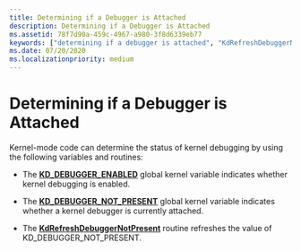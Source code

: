 ```yaml
---
title: Determining if a Debugger is Attached
description: Determining if a Debugger is Attached
ms.assetid: 78f7d90a-459c-4967-a980-3f8d6339eb77
keywords: ["determining if a debugger is attached", "KdRefreshDebuggerNotPresent function", "KD_DEBUGGER_ENABLED global variable", "KD_DEBUGGER_NOT_PRESENT global variable"]
ms.date: 07/20/2020
ms.localizationpriority: medium
---
```


# Determining if a Debugger is Attached

Kernel-mode code can determine the status of kernel debugging by using the following variables and routines:

- The [**KD\_DEBUGGER\_ENABLED**](https://docs.microsoft.com/previous-versions/ff548118(v=vs.85)) global kernel variable indicates whether kernel debugging is enabled.

- The [**KD\_DEBUGGER\_NOT\_PRESENT**](https://docs.microsoft.com/previous-versions/ff548125(v=vs.85)) global kernel variable indicates whether a kernel debugger is currently attached.

- The [**KdRefreshDebuggerNotPresent**](https://docs.microsoft.com/windows-hardware/drivers/ddi/wdm/nf-wdm-kdrefreshdebuggernotpresent) routine refreshes the value of KD\_DEBUGGER\_NOT\_PRESENT.

